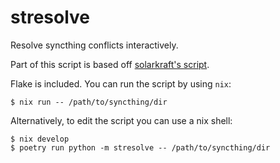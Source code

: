 # stresolve

Resolve syncthing conflicts interactively.

Part of this script is based off [solarkraft's script](https://gist.github.com/solarkraft/26fe291a3de075ae8d96e1ada928fb7d).

Flake is included. You can run the script by using `nix`:

```
$ nix run -- /path/to/syncthing/dir
```

Alternatively, to edit the script you can use a nix shell:

```
$ nix develop
$ poetry run python -m stresolve -- /path/to/syncthing/dir
```
